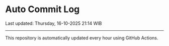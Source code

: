 # Auto Commit Log

Last updated: Thursday, 16-10-2025 21:14 WIB

---

This repository is automatically updated every hour using GitHub Actions.
